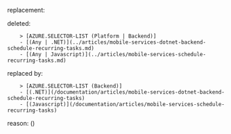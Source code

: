 replacement:

deleted:

		> [AZURE.SELECTOR-LIST (Platform | Backend)]
		- [(Any | .NET)](../articles/mobile-services-dotnet-backend-schedule-recurring-tasks.md)
		- [(Any | Javascript)](../articles/mobile-services-schedule-recurring-tasks.md)

replaced by:

		> [AZURE.SELECTOR-LIST (Backend)]
		- [(.NET)](/documentation/articles/mobile-services-dotnet-backend-schedule-recurring-tasks)
		- [(Javascript)](/documentation/articles/mobile-services-schedule-recurring-tasks)

reason: ()

